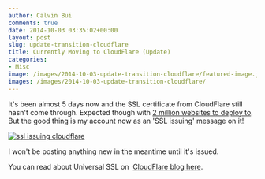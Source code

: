 ```yaml
---
author: Calvin Bui
comments: true
date: 2014-10-03 03:35:02+00:00
layout: post
slug: update-transition-cloudflare
title: Currently Moving to CloudFlare (Update)
categories:
- Misc
image: /images/2014-10-03-update-transition-cloudflare/featured-image.jpg 
images: /images/2014-10-03-update-transition-cloudflare/
---
```


It's been almost 5 days now and the SSL certificate from CloudFlare still hasn't come through. Expected though with [2 million websites to deploy to](https://blog.cloudflare.com/universal-ssl-be-just-a-bit-more-patient/). But the good thing is my account now as an 'SSL issuing' message on it!

[![ssl issuing cloudflare]({{page.images}}capture.png)]({{page.images}}capture.png)

I won't be posting anything new in the meantime until it's issued.

You can read about Universal SSL on  [CloudFlare blog here](https://blog.cloudflare.com/).

